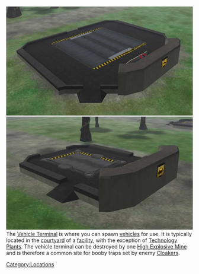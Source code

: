 ![](images/Airterm.jpg "fig:Airterm.jpg") ![](images/Ground.jpg "fig:Ground.jpg") The
[Vehicle Terminal](Vehicle_Terminal "wikilink") is where you can spawn
[vehicles](Vehicle_Index "wikilink") for use. It is typically located in
the [courtyard](courtyard "wikilink") of a
[facility](facility "wikilink"), with the exception of [Technology
Plants](Technology_Plant "wikilink"). The vehicle terminal can be
destroyed by one [High Explosive
Mine](Adaptive_Construction_Engine "wikilink") and is therefore a common
site for booby traps set by enemy
[Cloakers](Infiltration_Suit "wikilink").

[Category:Locations](Category:Locations "wikilink")
